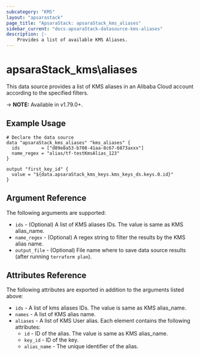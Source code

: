 ```yaml
---
subcategory: "KMS"
layout: "apsarastack"
page_title: "ApsaraStack: apsaraStack_kms_aliases"
sidebar_current: "docs-apsaraStack-datasource-kms-aliases"
description: |-
    Provides a list of available KMS Aliases.
---
```


# apsaraStack\_kms\aliases

This data source provides a list of KMS aliases in an Alibaba Cloud account according to the specified filters.
 
-> **NOTE:** Available in v1.79.0+.

## Example Usage

```
# Declare the data source
data "apsaraStack_kms_aliases" "kms_aliases" {
  ids        = ["d89e8a53-b708-41aa-8c67-6873axxx"]
  name_regex = "alias/tf-testKmsAlias_123"
}

output "first_key_id" {
  value = "${data.apsaraStack_kms_keys.kms_keys_ds.keys.0.id}"
}
```

## Argument Reference

The following arguments are supported:

* `ids` - (Optional) A list of KMS aliases IDs. The value is same as KMS alias_name.
* `name_regex` - (Optional) A regex string to filter the results by the KMS alias name.
* `output_file` - (Optional) File name where to save data source results (after running `terraform plan`).

## Attributes Reference

The following attributes are exported in addition to the arguments listed above:

* `ids` -  A list of kms aliases IDs. The value is same as KMS alias_name. 
* `names` -  A list of KMS alias name.
* `aliases` - A list of KMS User alias. Each element contains the following attributes:
  * `id` - ID of the alias. The value is same as KMS alias_name.
  * `key_id` - ID of the key.
  * `alias_name` - The unique identifier of the alias.

